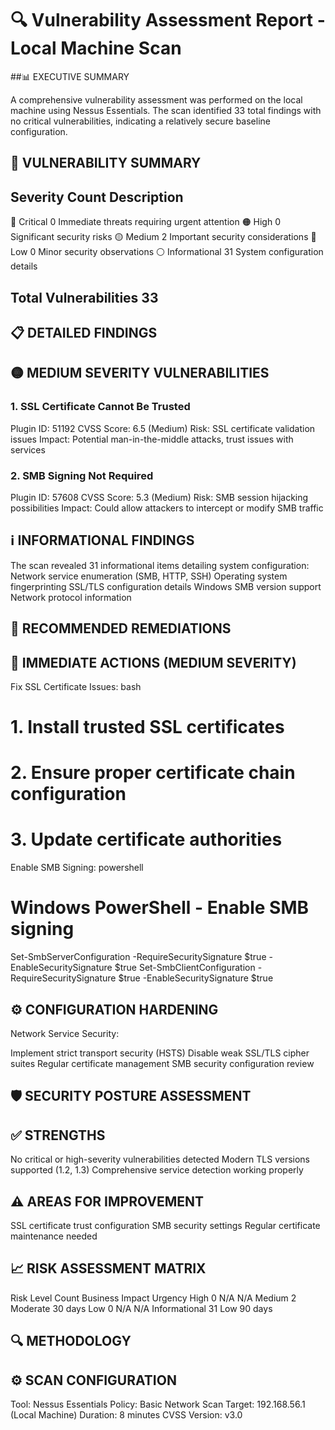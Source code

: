 # 🔍 Vulnerability Assessment Report - Local Machine Scan

##📊 EXECUTIVE SUMMARY

A comprehensive vulnerability assessment was performed on the local machine using Nessus Essentials. The scan identified 33 total findings with no critical vulnerabilities, indicating a relatively secure baseline configuration.

## 🚨 VULNERABILITY SUMMARY

## Severity	Count	Description

🔴 Critical	0     	  Immediate threats requiring urgent attention
🟠 High	0	            Significant security risks
🟡 Medium	2	          Important security considerations
🔵 Low	0	            Minor security observations
⚪ Informational 31	  System configuration details

## Total Vulnerabilities	33	

## 📋 DETAILED FINDINGS

## 🟡 MEDIUM SEVERITY VULNERABILITIES

### 1. SSL Certificate Cannot Be Trusted
   
Plugin ID: 51192
CVSS Score: 6.5 (Medium)
Risk: SSL certificate validation issues
Impact: Potential man-in-the-middle attacks, trust issues with services

### 2. SMB Signing Not Required
   
Plugin ID: 57608
CVSS Score: 5.3 (Medium)
Risk: SMB session hijacking possibilities
Impact: Could allow attackers to intercept or modify SMB traffic

## ℹ️ INFORMATIONAL FINDINGS

The scan revealed 31 informational items detailing system configuration:
Network service enumeration (SMB, HTTP, SSH)
Operating system fingerprinting
SSL/TLS configuration details
Windows SMB version support
Network protocol information

## 🔧 RECOMMENDED REMEDIATIONS

## 🚀 IMMEDIATE ACTIONS (MEDIUM SEVERITY)

Fix SSL Certificate Issues:
bash
# 1. Install trusted SSL certificates
# 2. Ensure proper certificate chain configuration
# 3. Update certificate authorities

Enable SMB Signing:
powershell
# Windows PowerShell - Enable SMB signing
Set-SmbServerConfiguration -RequireSecuritySignature $true -EnableSecuritySignature $true
Set-SmbClientConfiguration -RequireSecuritySignature $true -EnableSecuritySignature $true

## ⚙️ CONFIGURATION HARDENING

Network Service Security:

Implement strict transport security (HSTS)
Disable weak SSL/TLS cipher suites
Regular certificate management
SMB security configuration review

## 🛡️ SECURITY POSTURE ASSESSMENT

## ✅ STRENGTHS

No critical or high-severity vulnerabilities detected
Modern TLS versions supported (1.2, 1.3)
Comprehensive service detection working properly

## ⚠️ AREAS FOR IMPROVEMENT

SSL certificate trust configuration
SMB security settings
Regular certificate maintenance needed

## 📈 RISK ASSESSMENT MATRIX
Risk Level	Count	Business Impact	Urgency
High	0	N/A	N/A
Medium	2	Moderate	30 days
Low	0	N/A	N/A
Informational	31	Low	90 days

## 🔍 METHODOLOGY

## ⚙️ SCAN CONFIGURATION

Tool: Nessus Essentials
Policy: Basic Network Scan
Target: 192.168.56.1 (Local Machine)
Duration: 8 minutes
CVSS Version: v3.0
